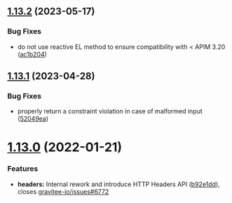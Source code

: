 ## [1.13.2](https://github.com/gravitee-io/gravitee-policy-request-validation/compare/1.13.1...1.13.2) (2023-05-17)


### Bug Fixes

* do not use reactive EL method to ensure compatibility with < APIM 3.20 ([ac1b204](https://github.com/gravitee-io/gravitee-policy-request-validation/commit/ac1b204db4734c5e157ffc17f57915ad680508f5))

## [1.13.1](https://github.com/gravitee-io/gravitee-policy-request-validation/compare/1.13.0...1.13.1) (2023-04-28)


### Bug Fixes

* properly return a constraint violation in case of malformed input ([52049ea](https://github.com/gravitee-io/gravitee-policy-request-validation/commit/52049ea9b055ea7a2ae074b35d980ab16a1a3b49))

# [1.13.0](https://github.com/gravitee-io/gravitee-policy-request-validation/compare/1.12.0...1.13.0) (2022-01-21)


### Features

* **headers:** Internal rework and introduce HTTP Headers API ([b92e1dd](https://github.com/gravitee-io/gravitee-policy-request-validation/commit/b92e1dd1ca67adfb4f3a1be0c77ab3d10eaea783)), closes [gravitee-io/issues#6772](https://github.com/gravitee-io/issues/issues/6772)

